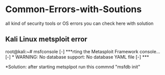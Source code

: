# Common-Errors-with-Soutions
all kind of security tools or OS errors you can check here with solution





## Kali Linux metsploit error 
root@kali:~# msfconsole 
[-] ***rting the Metasploit Framework console...\
[-] * WARNING: No database support: No database YAML file
[-] ***


*Solution: after starting metsplpot run this commnd "msfdb init"
